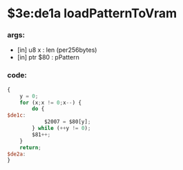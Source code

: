 ﻿
# $3e:de1a loadPatternToVram


### args:
+	[in] u8 x : len (per256bytes)
+	[in] ptr $80 : pPattern

### code:
```js
{
	y = 0;
	for (x;x != 0;x--) {
		do {
$de1c:
			$2007 = $80[y];
		} while (++y != 0);
		$81++;
	}
	return;
$de2a:
}
```



